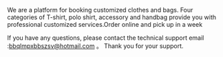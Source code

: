 
We are a platform for booking customized clothes and bags. Four categories of T-shirt, polo shirt, accessory and handbag provide you with professional customized services.Order online and pick up in a week


If you have any questions, please contact the technical support email :bbqlmpxbbszsv@hotmail.com 。 Thank you for your support.
